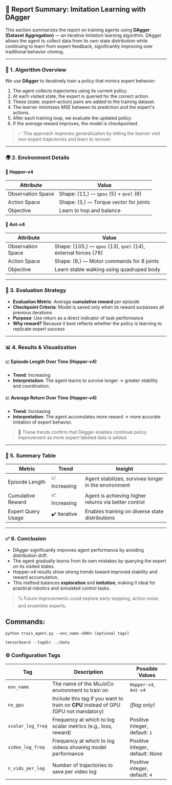 ## 🧠 Report Summary: Imitation Learning with DAgger

This section summarizes the report on training agents using **DAgger (Dataset Aggregation)** — an iterative imitation learning algorithm. DAgger allows the agent to collect data from its own state distribution while continuing to learn from expert feedback, significantly improving over traditional behavior cloning.

---

### 📌 1. Algorithm Overview

We use **DAgger** to iteratively train a policy that mimics expert behavior:

1. The agent collects trajectories using its current policy.
2. At each visited state, the expert is queried for the correct action.
3. These (state, expert-action) pairs are added to the training dataset.
4. The learner minimizes MSE between its prediction and the expert's actions.
5. After each training loop, we evaluate the updated policy.
6. If the average reward improves, the model is checkpointed.

> ✅ This approach improves generalization by letting the learner visit non-expert trajectories and learn to recover.

---

### 🌍 2. Environment Details

#### 🔹 Hopper-v4

| Attribute         | Value                        |
|------------------|------------------------------|
| Observation Space| Shape: (11,) — `qpos` (5) + `qvel` (6) |
| Action Space     | Shape: (3,) — Torque vector for joints |
| Objective        | Learn to hop and balance     |

#### 🔹 Ant-v4

| Attribute         | Value                        |
|------------------|------------------------------|
| Observation Space| Shape: (105,) — `qpos` (13), `qvel` (14), external forces (78) |
| Action Space     | Shape: (8,) — Motor commands for 8 joints |
| Objective        | Learn stable walking using quadruped body |

---

### 🎯 3. Evaluation Strategy

- **Evaluation Metric**: Average **cumulative reward** per episode
- **Checkpoint Criteria**: Model is saved only when its reward surpasses all previous iterations
- **Purpose**: Use return as a direct indicator of task performance
- **Why reward?** Because it best reflects whether the policy is learning to replicate expert success

---

### 📊 4. Results & Visualization

#### 📈 Episode Length Over Time (Hopper-v4)
- **Trend**: Increasing
- **Interpretation**: The agent learns to survive longer → greater stability and coordination.

#### 📈 Average Return Over Time (Hopper-v4)
- **Trend**: Increasing
- **Interpretation**: The agent accumulates more reward → more accurate imitation of expert behavior.

> 📌 These trends confirm that DAgger enables continual policy improvement as more expert-labeled data is added.

---

### 🧾 5. Summary Table

| Metric                | Trend         | Insight                                             |
|-----------------------|---------------|-----------------------------------------------------|
| Episode Length        | 📈 Increasing  | Agent stabilizes, survives longer in the environment |
| Cumulative Reward     | 📈 Increasing  | Agent is achieving higher returns via better control |
| Expert Query Usage    | ✔️ Iterative   | Enables training on diverse state distributions     |

---

### ✅ 6. Conclusion

- DAgger significantly improves agent performance by avoiding distribution drift.
- The agent gradually learns from its own mistakes by querying the expert on its visited states.
- Hopper-v4 results show strong trends toward improved stability and reward accumulation.
- This method balances **exploration** and **imitation**, making it ideal for practical robotics and simulated control tasks.

> 🔍 Future improvements could explore early stopping, action noise, and ensemble experts.

## Commands:
	python train_agent.py --env_name <ENV> [optional tags]

    tensorboard --logdir ../data

### ⚙️ Configuration Tags

| **Tag**            | **Description**                                                                                   | **Possible Values**               |
|--------------------|---------------------------------------------------------------------------------------------------|-----------------------------------|
| `env_name`         | The name of the MuJoCo environment to train on                                                    | `Hopper-v4`, `Ant-v4`             |
| `no_gpu`           | Include this tag if you want to train on **CPU** instead of GPU (GPU not mandatory)              | *(flag only)*                     |
| `scalar_log_freq`  | Frequency at which to log scalar metrics (e.g., loss, reward)                                     | Positive integer, default: `1`    |
| `video_log_freq`   | Frequency at which to log videos showing model performance                                        | Positive integer, default: *None* |
| `n_vids_per_log`   | Number of trajectories to save per video log                                                      | Positive integer, default: `4`    |

